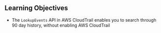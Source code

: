 ## Learning Objectives

* The `LookupEvents` API in AWS CloudTrail enables you to search through 90 day history, without enabling AWS CloudTrail